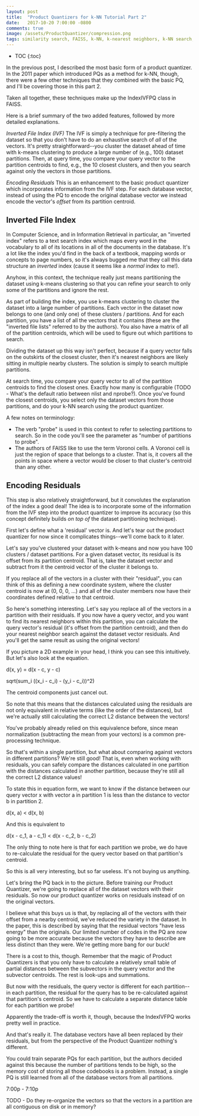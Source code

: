 ```yaml
---
layout: post
title:  "Product Quantizers for k-NN Tutorial Part 2"
date:   2017-10-20 7:00:00 -0800
comments: true
image: /assets/ProductQuantizer/compression.png
tags: similarity search, FAISS, k-NN, k-nearest neighbors, k-NN search, product quantizer, approximate nearest neighbors, ANN, quantization
---
```


* TOC
{:toc}

In the previous post, I described the most basic form of a product quantizer. In the 2011 paper which introduced PQs as a method for k-NN, though, there were a few other techniques that they combined with the basic PQ, and I'll be covering those in this part 2.

Taken all together, these techniques make up the IndexIVFPQ class in FAISS.

Here is a brief summary of the two added features, followed by more detailed explanations.

*Inverted File Index (IVF)*
The IVF is simply a technique for pre-filtering the dataset so that you don't have to do an exhaustive search of _all_ of the vectors. It's pretty straightforward--you cluster the dataset ahead of time with k-means clustering to produce a large number of (e.g., 100) dataset partitions. Then, at query time, you compare your query vector to the partition centroids to find, e.g., the 10 closest clusters, and then you search against only the vectors in those partitions.  

*Encoding Residuals*
This is an enhancement to the basic product quantizer which incorporates information from the IVF step. For each database vector, instead of using the PQ to encode the original database vector we instead encode the vector's _offset_ from its partition centroid.

## Inverted File Index
In Computer Science, and in Information Retrieval in particular, an "inverted index" refers to a text search index which maps every word in the vocabulary to all of its locations in all of the documents in the database. It's a lot like the index you'd find in the back of a textbook, mapping words or concepts to page numbers, so it's always bugged me that they call this data structure an _inverted_ index (cause it seems like a _normal_ index to me!).

Anyhow, in this context, the technique really just means partitioning the dataset using k-means clustering so that you can refine your search to only some of the partitions and ignore the rest.

As part of building the index, you use k-means clustering to cluster the dataset into a large number of partitions. Each vector in the dataset now belongs to one (and only one) of these clusters / partitions. And for each partition, you have a list of all the vectors that it contains (these are the "inverted file lists" referred to by the authors). You also have a matrix of all of the partition centroids, which will be used to figure out which partitions to search.

Dividing the dataset up this way isn't perfect, because if a query vector falls on the outskirts of the closest cluster, then it's nearest neighbors are likely sitting in multiple nearby clusters. The solution is simply to search multiple partitions.

At search time, you compare your query vector to all of the partition centroids to find the closest ones. Exactly how many is configurable (TODO - What's the default ratio between nlist and nprobe?). Once you've found the closest centroids, you select only the dataset vectors from those partitions, and do your k-NN search using the product quantizer.

A few notes on terminology:
* The verb "probe" is used in this context to refer to selecting partitions to search. So in the code you'll see the parameter as "number of partitions to probe".
* The authors of FAISS like to use the term Voronoi cells. A Voronoi cell is just the region of space that belongs to a cluster. That is, it covers all the points in space where a vector would be closer to that cluster's centroid than any other.

## Encoding Residuals
This step is also relatively straightforward, but it convolutes the explanation of the index a good deal! The idea is to incorporate some of the information from the IVF step into the product quantizer to improve its accuracy (so this concept definitely builds _on top of_ the dataset partitioning technique).

First let's define what a 'residual' vector is. And let's tear out the product quantizer for now since it complicates things--we'll come back to it later.

Let's say you've clustered your dataset with k-means and now you have 100 clusters / dataset partitions. For a given dataset vector, its residual is its offset from its partition centroid. That is, take the dataset vector and subtract from it the centroid vector of the cluster it belongs to.

If you replace all of the vectors in a cluster with their "residual", you can think of this as defining a new coordinate system, where the cluster centroid is now at (0, 0, 0, ...) and all of the cluster members now have their coordinates defined relative to that centroid.

So here's something interesting. Let's say you replace all of the vectors in a partition with their residuals. If you now have a query vector, and you want to find its nearest neighbors within this partition, you can calculate the query vector's residual (it's offset from the partition centroid), and then do your nearest neighbor search against the dataset vector residuals. And you'll get the same result as using the original vectors!

If you picture a 2D example in your head, I think you can see this intuitively. But let's also look at the equation.

d(x, y) = d(x - c, y - c)

sqrt(sum_i ((x_i - c_i) - (y_i - c_i))^2)

The centroid components just cancel out.

So note that this means that the distances calculated using the residuals are not only equivalent in relative terms (like the order of the distances), but we're actually still calculating the correct L2 distance between the vectors!

You've probably already relied on this equivalence before, since mean normalization (subtracting the mean from your vectors) is a common pre-processing technique.

So that's within a single partition, but what about comparing against vectors in different partitions? We're still good! That is, even when working with residuals, you can safely compare the distances calculated in one partition with the distances calculated in another partition, because they're still all the correct L2 distance values!

To state this in equation form, we want to know if the distance between our query vector x with vector a in partition 1 is less than the distance to vector b in partition 2.

d(x, a) < d(x, b)

And this is equivalent to

d(x - c_1, a - c_1) < d(x - c_2, b - c_2)

The only thing to note here is that for each partition we probe, we do have to re-calculate the residual for the query vector based on that partition's centroid.

So this is all very interesting, but so far useless. It's not buying us anything.

Let's bring the PQ back in to the picture. Before training our Product Quantizer, we're going to replace all of the dataset vectors with their residuals. So now our product quantizer works on residuals instead of on the original vectors.

I believe what this buys us is that, by replacing all of the vectors with their offset from a nearby centroid, we've reduced the variety in the dataset. In the paper, this is described by saying that the residual vectors "have less energy" than the originals. Our limited number of codes in the PQ are now going to be more accurate because the vectors they have to describe are less distinct than they were. We're getting more bang for our buck!

There is a cost to this, though. Remember that the magic of Product Quantizers is that you only have to calculate a relatively small table of partial distances between the subvectors in the query vector and the subvector centroids. The rest is look-ups and summations.

But now with the residuals, the query vector is different for each partition--in each partition, the residual for the query has to be re-calculated against that partition's centroid. So we have to calculate a separate distance table for each partition we probe!

Apparently the trade-off is worth it, though, because the IndexIVFPQ works pretty well in practice.

And that's really it. The database vectors have all been replaced by their residuals, but from the perspective of the Product Quantizer nothing's different.

You could train separate PQs for each partition, but the authors decided against this because the number of partitions tends to be high, so the memory cost of storing all those codebooks is a problem. Instead, a single PQ is still learned from all of the database vectors from all partitions.



7:00p - 7:10p

TODO - Do they re-organize the vectors so that the vectors in a partition are all contiguous on disk or in memory?
